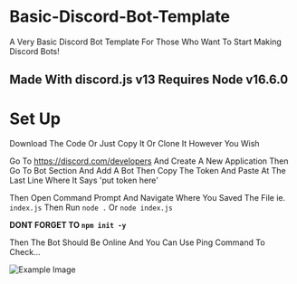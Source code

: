 # Basic-Discord-Bot-Template
A Very Basic Discord Bot Template For Those Who Want To Start Making Discord Bots!

## Made With discord.js v13 Requires Node v16.6.0

# Set Up

Download The Code Or Just Copy It Or Clone It However You Wish

Go To https://discord.com/developers And Create A New Application Then Go To Bot Section And Add A Bot Then Copy The Token And Paste At The Last Line Where It Says 'put token here'

Then Open Command Prompt And Navigate Where You Saved The File ie. `index.js` Then Run `node .` Or `node index.js`

**DONT FORGET TO `npm init -y`**

Then The Bot Should Be Online And You Can Use Ping Command To Check...

![Example Image](https://cdn.discordapp.com/attachments/779005181760765985/875028964391923742/unknown.png)
